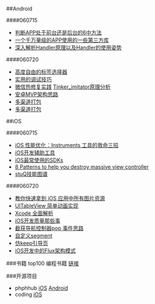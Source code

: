 
##Android

####060715

-  [判断APP处于前台还是后台的6中方法](<https://github.com/wenmingvs/AndroidProcess>)    
-  [一个千万量级的APP使用的一些第三方库](<http://www.jianshu.com/p/dc8c05cf693d>)
- [深入解析Handler原理以及Handler的使用姿势](http://wswenyue.win/talk/talk_android_handler.html)  

####060720  

- [高度自由的标签选择器](<https://github.com/Rock610/TagSelectorView>)   
- [实用的调试技巧](http://blog.csdn.net/qq_23547831/article/details/51868496)  
- [微信热修复实践](<http://mp.weixin.qq.com/s?__biz=MzIwOTQ1MjAwMg==&mid=2247483679&idx=1&sn=9cee70fa2484844ff0332d2b0fbe27a5&scene=1&srcid=0721ijJUAwzBVY88i9MK5I5W&from=groupmessage&isappinstalled=0#wechat_redirect>)  [Tinker_imitator原理分析](https://github.com/zzz40500/Tinker_imitator)   
- [安卓MVP架构思路](<http://mp.weixin.qq.com/s?__biz=MzI1MjMyOTU2Ng==&mid=2247483865&idx=1&sn=28d3c2f12138e5db0b0245efb1825d4f#rd>)  
- [多渠道打包](<http://weibo.com/ttarticle/p/show?id=2309613999068912285353&u=2157957247&m=3999081686450171&cu=2157957247&ru=1870151774&rm=3999065446872599>)
- [多渠道打包](<http://blog.csdn.net/qq_23547831/article/details/51569261>)
  

##iOS   

####060715
- [iOS 性能优化：Instruments 工具的救命三招](https://blog.leancloud.cn/2835/)
- [iOS开发辅助工具](http://www.huangyibiao.com/ios-hybhelperkit/)     
- [iOS最常使用的SDKs](http://mightysignal.com/top-ios-sdks?page=3)  
- [8 Patterns to help you destroy massive view controller](http://khanlou.com/2014/09/8-patterns-to-help-you-destroy-massive-view-controller/?utm_source=wanqu.co&utm_campaign=Wanqu+Daily&utm_medium=website)
- [stuQ技能图谱](https://github.com/TeamStuQ/skill-map)

####060720

- [教你快速拿到 iOS 应用中所有图片资源](<http://www.jianshu.com/p/78dea31f2109>)
- [UITableView 简单动画实现](http://ios.jobbole.com/87142/)  
- [Xcode 全面解析](http://gold.xitu.io/entry/578f3a6a165abd00674705fa/view)  
- [iOS开发质量那些事](http://crash.163.com/#news/!newsId=12?hmsr=toutiao.io&utm_medium=toutiao.io&utm_source=toutiao.io)
- [截获导航控制器pop 事件思路](http://ios.jobbole.com/87094/)  
- [自定义segment](https://github.com/JaryPan/JPSegmentedButton)   
- [仿keep引导页](https://github.com/sunjinshuai/KeepGuidePage ) 
- [iOS开发中的Flux架构模式](http://blog.benjamin-encz.de/post/real-world-flux-ios/)  


###书籍
top100 编程书籍 [链接](https://github.com/luozhaohui/books/blob/master/douban/编程.md)  

###开源项目
- phphhub [iOS](https://github.com/Aufree/phphub-ios) [Android](https://github.com/CycloneAxe/phphub-android)
- coding [iOS](https://github.com/Coding/Coding-iOS)